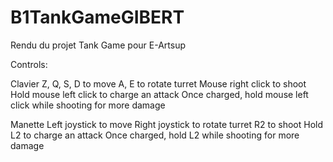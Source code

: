 # B1TankGameGIBERT
Rendu du projet Tank Game pour E-Artsup

Controls:

Clavier
Z, Q, S, D                                          to move
A, E                                                to rotate turret
Mouse right click                                   to shoot
Hold mouse left click                               to charge an attack
Once charged, hold mouse left click while shooting  for more damage

Manette
Left joystick                                        to move
Right joystick                                       to rotate turret
R2                                                   to shoot
Hold L2                                              to charge an attack
Once charged, hold L2 while shooting                 for more damage

